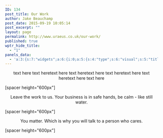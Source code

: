 ```yaml
---
ID: 134
post_title: Our Work
author: Jake Beauchamp
post_date: 2015-09-19 10:05:14
post_excerpt: ""
layout: page
permalink: http://www.uraeus.co.uk/our-work/
published: true
wptr_hide_title:
  - "1"
panels_data:
  - 'a:3:{s:7:"widgets";a:6:{i:0;a:5:{s:4:"type";s:6:"visual";s:5:"title";s:0:"";s:4:"text";s:280:"<p style="text-align: center;"><span class="our-text">text here text here</span><span class="our-text">text here text here</span><span class="our-text">text here text here</span><span class="our-text">text here text here</span><span class="our-text">text here text here</span></p>";s:6:"filter";s:1:"1";s:11:"panels_info";a:6:{s:5:"class";s:30:"WP_Widget_Black_Studio_TinyMCE";s:4:"grid";i:0;s:4:"cell";i:1;s:2:"id";i:0;s:9:"widget_id";s:36:"2f40ff4f-7b2c-43a9-bcf3-e8630532a9db";s:5:"style";a:2:{s:27:"background_image_attachment";b:0;s:18:"background_display";s:4:"tile";}}}i:1;a:5:{s:4:"type";s:6:"visual";s:5:"title";s:0:"";s:4:"text";s:30:"<p>[spacer height="600px"]</p>";s:6:"filter";s:1:"1";s:11:"panels_info";a:7:{s:5:"class";s:30:"WP_Widget_Black_Studio_TinyMCE";s:3:"raw";b:0;s:4:"grid";i:1;s:4:"cell";i:0;s:2:"id";i:1;s:9:"widget_id";s:36:"22ded26c-0d65-4615-803a-03274da31a12";s:5:"style";a:1:{s:18:"background_display";s:4:"tile";}}}i:2;a:5:{s:4:"type";s:6:"visual";s:5:"title";s:0:"";s:4:"text";s:146:"<p style="text-align: center;"><span class="our-text">Leave the work to us. Your business is in safe hands, be calm - like still water.</span></p>";s:6:"filter";s:1:"1";s:11:"panels_info";a:7:{s:5:"class";s:30:"WP_Widget_Black_Studio_TinyMCE";s:3:"raw";b:0;s:4:"grid";i:2;s:4:"cell";i:1;s:2:"id";i:2;s:9:"widget_id";s:36:"dd519257-8957-432c-bdc6-97a82d585a5a";s:5:"style";a:1:{s:18:"background_display";s:4:"tile";}}}i:3;a:5:{s:4:"type";s:6:"visual";s:5:"title";s:0:"";s:4:"text";s:30:"<p>[spacer height="600px"]</p>";s:6:"filter";s:1:"1";s:11:"panels_info";a:7:{s:5:"class";s:30:"WP_Widget_Black_Studio_TinyMCE";s:3:"raw";b:0;s:4:"grid";i:3;s:4:"cell";i:0;s:2:"id";i:3;s:9:"widget_id";s:36:"3307d4bf-27d9-4b52-82a9-e01637851ed9";s:5:"style";a:1:{s:18:"background_display";s:4:"tile";}}}i:4;a:5:{s:4:"type";s:6:"visual";s:5:"title";s:0:"";s:4:"text";s:126:"<p style="text-align: center;"><span class="our-text">You matter. Which is why you will talk to a person who cares.</span></p>";s:6:"filter";s:1:"1";s:11:"panels_info";a:7:{s:5:"class";s:30:"WP_Widget_Black_Studio_TinyMCE";s:3:"raw";b:0;s:4:"grid";i:4;s:4:"cell";i:1;s:2:"id";i:4;s:9:"widget_id";s:36:"65de46d8-fc0e-46dd-a366-4d5b170a38c9";s:5:"style";a:1:{s:18:"background_display";s:4:"tile";}}}i:5;a:5:{s:4:"type";s:6:"visual";s:5:"title";s:0:"";s:4:"text";s:30:"<p>[spacer height="600px"]</p>";s:6:"filter";s:1:"1";s:11:"panels_info";a:7:{s:5:"class";s:30:"WP_Widget_Black_Studio_TinyMCE";s:3:"raw";b:0;s:4:"grid";i:5;s:4:"cell";i:0;s:2:"id";i:5;s:9:"widget_id";s:36:"9bb66903-0d61-49d8-b9e1-b137cf2e5da7";s:5:"style";a:1:{s:18:"background_display";s:4:"tile";}}}}s:5:"grids";a:6:{i:0;a:2:{s:5:"cells";i:3;s:5:"style";a:0:{}}i:1;a:2:{s:5:"cells";i:1;s:5:"style";a:3:{s:11:"row_stretch";s:4:"full";s:27:"background_image_attachment";i:276;s:18:"background_display";s:5:"cover";}}i:2;a:2:{s:5:"cells";i:3;s:5:"style";a:0:{}}i:3;a:2:{s:5:"cells";i:1;s:5:"style";a:3:{s:11:"row_stretch";s:4:"full";s:27:"background_image_attachment";i:278;s:18:"background_display";s:5:"cover";}}i:4;a:2:{s:5:"cells";i:3;s:5:"style";a:0:{}}i:5;a:2:{s:5:"cells";i:1;s:5:"style";a:3:{s:11:"row_stretch";s:4:"full";s:27:"background_image_attachment";i:281;s:18:"background_display";s:5:"cover";}}}s:10:"grid_cells";a:12:{i:0;a:2:{s:4:"grid";i:0;s:6:"weight";d:0.14999999999999999;}i:1;a:2:{s:4:"grid";i:0;s:6:"weight";d:0.69999999999999996;}i:2;a:2:{s:4:"grid";i:0;s:6:"weight";d:0.14999999999999999;}i:3;a:2:{s:4:"grid";i:1;s:6:"weight";i:1;}i:4;a:2:{s:4:"grid";i:2;s:6:"weight";d:0.14999999999999999;}i:5;a:2:{s:4:"grid";i:2;s:6:"weight";d:0.69999999999999996;}i:6;a:2:{s:4:"grid";i:2;s:6:"weight";d:0.14999999999999999;}i:7;a:2:{s:4:"grid";i:3;s:6:"weight";i:1;}i:8;a:2:{s:4:"grid";i:4;s:6:"weight";d:0.14999999999999999;}i:9;a:2:{s:4:"grid";i:4;s:6:"weight";d:0.69999999999999996;}i:10;a:2:{s:4:"grid";i:4;s:6:"weight";d:0.14999999999999999;}i:11;a:2:{s:4:"grid";i:5;s:6:"weight";i:1;}}}'
---
```

<p style="text-align: center;">
  <span class="our-text">text here text here</span><span class="our-text">text here text here</span><span class="our-text">text here text here</span><span class="our-text">text here text here</span><span class="our-text">text here text here</span>
</p>

[spacer height="600px"]

<p style="text-align: center;">
  <span class="our-text">Leave the work to us. Your business is in safe hands, be calm - like still water.</span>
</p>

[spacer height="600px"]

<p style="text-align: center;">
  <span class="our-text">You matter. Which is why you will talk to a person who cares.</span>
</p>

[spacer height="600px"]